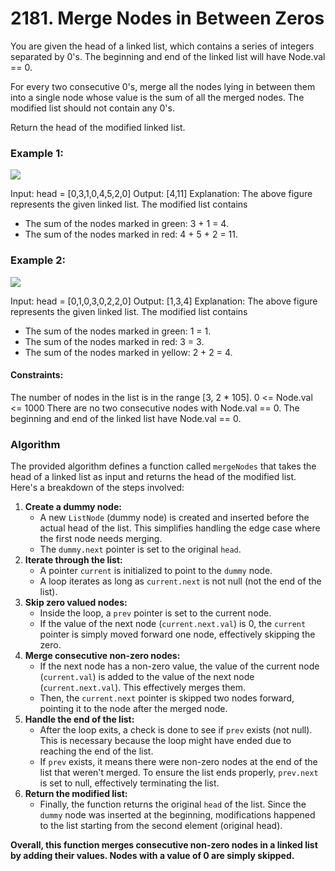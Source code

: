 # 2181. Merge Nodes in Between Zeros

You are given the head of a linked list, which contains a series of integers separated by 0's. The beginning and end of the linked list will have Node.val == 0.

For every two consecutive 0's, merge all the nodes lying in between them into a single node whose value is the sum of all the merged nodes. The modified list should not contain any 0's.

Return the head of the modified linked list.

### Example 1:

![](https://assets.leetcode.com/uploads/2022/02/02/ex1-1.png) 

Input: head = [0,3,1,0,4,5,2,0]
Output: [4,11]
Explanation: 
The above figure represents the given linked list. The modified list contains
- The sum of the nodes marked in green: 3 + 1 = 4.
- The sum of the nodes marked in red: 4 + 5 + 2 = 11.

### Example 2:

![](https://assets.leetcode.com/uploads/2022/02/02/ex2-1.png) 

Input: head = [0,1,0,3,0,2,2,0]
Output: [1,3,4]
Explanation: 
The above figure represents the given linked list. The modified list contains
- The sum of the nodes marked in green: 1 = 1.
- The sum of the nodes marked in red: 3 = 3.
- The sum of the nodes marked in yellow: 2 + 2 = 4.
 

#### Constraints:

The number of nodes in the list is in the range [3, 2 * 105].
0 <= Node.val <= 1000
There are no two consecutive nodes with Node.val == 0.
The beginning and end of the linked list have Node.val == 0.


### Algorithm

The provided algorithm defines a function called `mergeNodes` that takes the head of a linked list as input and returns the head of the modified list. Here's a breakdown of the steps involved:

1. **Create a dummy node:** 
    - A new `ListNode` (dummy node) is created and inserted before the actual head of the list. This simplifies handling the edge case where the first node needs merging.
    - The `dummy.next` pointer is set to the original `head`.
2. **Iterate through the list:**
    - A pointer `current` is initialized to point to the `dummy` node.
    - A loop iterates as long as `current.next` is not null (not the end of the list).
3. **Skip zero valued nodes:**
    - Inside the loop, a `prev` pointer is set to the current node.
    - If the value of the next node (`current.next.val`) is 0, the `current` pointer is simply moved forward one node, effectively skipping the zero.
4. **Merge consecutive non-zero nodes:**
    - If the next node has a non-zero value, the value of the current node (`current.val`) is added to the value of the next node (`current.next.val`). This effectively merges them.
    - Then, the `current.next` pointer is skipped two nodes forward, pointing it to the node after the merged node.
5. **Handle the end of the list:**
    - After the loop exits, a check is done to see if `prev` exists (not null). This is necessary because the loop might have ended due to reaching the end of the list.
    - If `prev` exists, it means there were non-zero nodes at the end of the list that weren't merged. To ensure the list ends properly, `prev.next` is set to null, effectively terminating the list.
6. **Return the modified list:**
    - Finally, the function returns the original `head` of the list. Since the `dummy` node was inserted at the beginning, modifications happened to the list starting from the second element (original head).

**Overall, this function merges consecutive non-zero nodes in a linked list by adding their values. Nodes with a value of 0 are simply skipped.**

